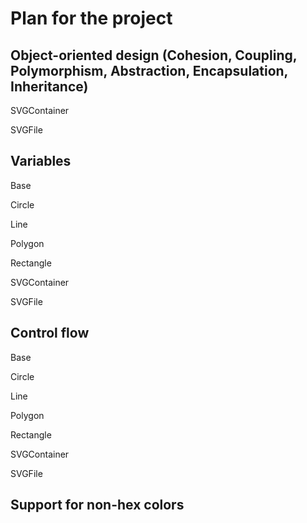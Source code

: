# Plan for the project

## Object-oriented design (Cohesion, Coupling, Polymorphism, Abstraction, Encapsulation, Inheritance)

SVGContainer

SVGFile

## Variables

Base

Circle

Line

Polygon

Rectangle

SVGContainer

SVGFile

## Control flow

Base

Circle

Line

Polygon

Rectangle

SVGContainer

SVGFile

## Support for non-hex colors

